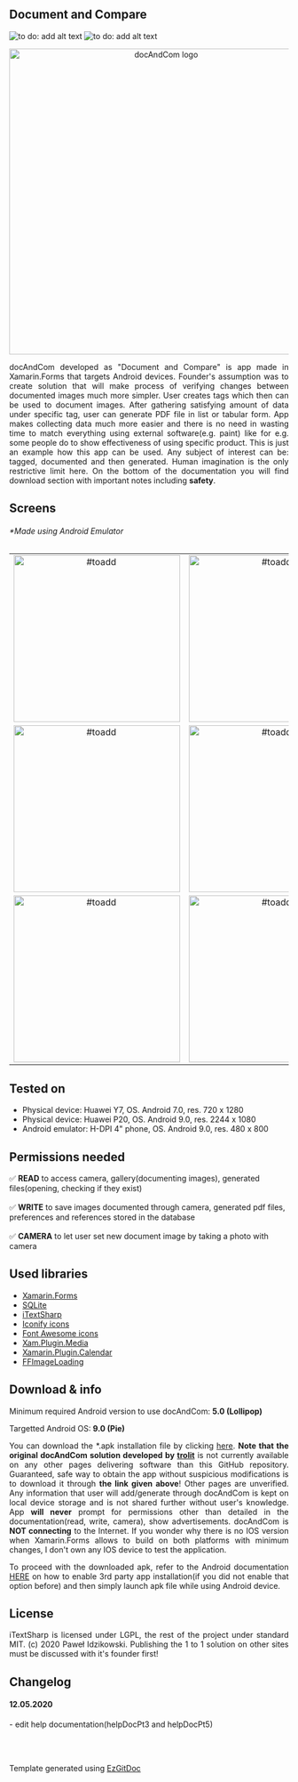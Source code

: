 <h2>Document and Compare</h2>

<img src="https://img.shields.io/badge/Platform-Android-red?color=2DE22B&style=flat-square" alt="to do: add alt text"/> <img src="https://img.shields.io/badge/Supported languages-EN,%20PL-red?color=E41570&style=flat-square" alt="to do: add alt text"/>

<p align="center"><img src="https://raw.githubusercontent.com/trolit/document-and-compare/storage/images/github_1.png" width="550" alt="docAndCom logo"></p>

<p align="justify">docAndCom developed as "Document and Compare" is app made in Xamarin.Forms that targets Android devices. Founder's assumption was to create solution that will make process of verifying changes between documented images much more simpler. User creates tags which then can be used to document images. After gathering satisfying amount of data under specific tag, user can generate PDF file in list or tabular form. App makes collecting data much more easier and there is no need in wasting time to match everything using external software(e.g. paint) like  for e.g. some people do to show effectiveness of using specific product. This is just an example how this app can be used. Any subject of interest can be: tagged, documented and then generated. Human imagination is the only restrictive limit here. On the bottom of the documentation you will find download section with important notes including <strong>safety</strong>. </p>

<h2>Screens</h2>
<h6>*Made using Android Emulator </h6>

| | | | |
| :---: | :---: | :---: | :---: |
| <img src="https://raw.githubusercontent.com/trolit/document-and-compare/storage/images/screen1.png" alt="#toadd" height="300"/> | <img src="https://raw.githubusercontent.com/trolit/document-and-compare/storage/images/screen2.png" alt="#toadd" height="300"/> | <img src="https://raw.githubusercontent.com/trolit/document-and-compare/storage/images/screen3.png" alt="#toadd" height="300"/> | <img src="https://raw.githubusercontent.com/trolit/document-and-compare/storage/images/screen4.png" alt="#toadd" height="300"/> |
| <img src="https://raw.githubusercontent.com/trolit/document-and-compare/storage/images/screen5.png" alt="#toadd" height="300"/> | <img src="https://raw.githubusercontent.com/trolit/document-and-compare/storage/images/screen6.png" alt="#toadd" height="300"/> | <img src="https://raw.githubusercontent.com/trolit/document-and-compare/storage/images/screen7.png" alt="#toadd" height="300"/> | <img src="https://raw.githubusercontent.com/trolit/document-and-compare/storage/images/screen8.png" alt="#toadd" height="300"/> |
| <img src="https://raw.githubusercontent.com/trolit/document-and-compare/storage/images/screen9.png" alt="#toadd" height="300"/> | <img src="https://raw.githubusercontent.com/trolit/document-and-compare/storage/images/screen10.png" alt="#toadd" height="300"/> | <img src="https://raw.githubusercontent.com/trolit/document-and-compare/storage/images/screen11.png" alt="#toadd" height="300"/> | <img src="https://raw.githubusercontent.com/trolit/document-and-compare/storage/images/screen12.png" alt="#toadd" height="300"/> |
<!-- For image table, it's highly recommended to have the same resolution images. 
 To find best results(no stretches, equal cells), both axis should be adjusted manually. -->

<h2>Tested on</h2>

- Physical device: Huawei Y7, OS. Android 7.0, res. 720 x 1280
- Physical device: Huawei P20, OS. Android 9.0, res. 2244 x 1080
- Android emulator: H-DPI 4" phone, OS. Android 9.0, res. 480 x 800

<h2>Permissions needed</h2>

:white_check_mark: <strong>READ</strong> to access camera, gallery(documenting images), generated files(opening, checking if they exist) <br><br>
:white_check_mark: <strong>WRITE</strong> to save images documented through camera, generated pdf files, preferences and references stored in the database<br><br>
:white_check_mark: <strong>CAMERA</strong> to let user set new document image by taking a photo with camera <br>
<!-- If you did not specify icon, simply overwrite Id put between : : characters with desired icon name -->
<!-- Supported by GitHub icon list can be found here: https://gist.github.com/rxaviers/7360908 -->

<h2>Used libraries</h2>

- <a href="https://github.com/xamarin/Xamarin.Forms">Xamarin.Forms</a>
- <a href="https://github.com/sqlite/sqlite">SQLite</a>
- <a href="https://github.com/schourode/iTextSharp-LGPL">iTextSharp</a>
- <a href="https://iconify.design">Iconify icons</a>
- <a href="https://fontawesome.com/">Font Awesome icons</a>
- <a href="https://github.com/jamesmontemagno/MediaPlugin">Xam.Plugin.Media</a>
- <a href="https://github.com/lilcodelab/Xamarin.Plugin.Calendar">Xamarin.Plugin.Calendar</a>
- <a href="https://github.com/luberda-molinet/FFImageLoading">FFImageLoading</a>

<h2>Download & info</h2>

Minimum required Android version to use docAndCom: <strong>5.0 (Lollipop)</strong>

Targetted Android OS: <strong>9.0 (Pie)</strong>

<p align="justify">You can download the *.apk installation file by clicking <a href="https://github.com/trolit/document-and-compare/releases/download/1.0.1/docAndCom.apk">here</a>. <strong>Note that the original docAndCom solution developed by <a href="https://github.com/trolit">trolit</a></strong> is not currently available on any other pages delivering software than this GitHub repository. Guaranteed, safe way to obtain the app without suspicious modifications is to download it through <strong>the link given above</strong>! Other pages are unverified. Any information that user will add/generate through docAndCom is kept on local device storage and is not shared further without user's knowledge. App <strong>will never</strong> prompt for permissions other than detailed in the documentation(read, write, camera), show advertisements. docAndCom is <strong>NOT connecting</strong> to the Internet. If you wonder why there is no IOS version when Xamarin.Forms allows to build on both platforms with minimum changes, I don't own any IOS device to test the application. </p>

<p align="justify">To proceed with the downloaded apk, refer to the Android documentation <a href="https://developer.android.com/studio/publish#publishing-unknown">HERE</a> on how to enable 3rd party app installation(if you did not enable that option before) and then simply launch apk file while using Android device. </p>

<h2>License</h2>

<p align="justify">iTextSharp is licensed under LGPL, the rest of the project under standard MIT. (c) 2020 Paweł Idzikowski. Publishing the 1 to 1 solution on other sites must be discussed with it's founder first!</p>

<h2>Changelog</h2>

<h4>12.05.2020</h4>

<p>- edit help documentation(helpDocPt3 and helpDocPt5)</p>


<br/>
<br/>

Template generated using <a href="https://github.com/trolit/EzGitDoc">EzGitDoc</a>
